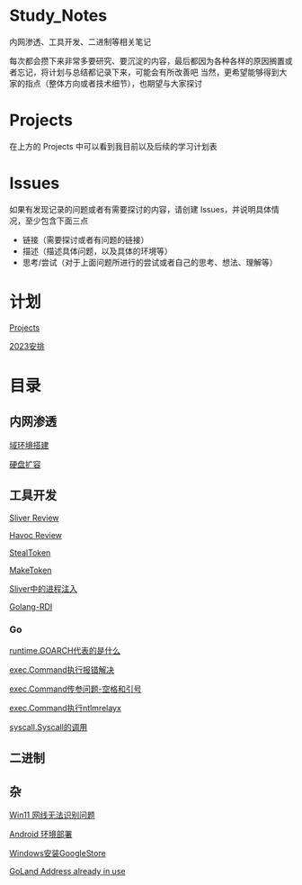 # Study_Notes
内网渗透、工具开发、二进制等相关笔记

每次都会攒下来非常多要研究、要沉淀的内容，最后都因为各种各样的原因搁置或者忘记，将计划与总结都记录下来，可能会有所改善吧
当然，更希望能够得到大家的指点（整体方向或者技术细节），也期望与大家探讨

# Projects
在上方的 Projects 中可以看到我目前以及后续的学习计划表

# Issues
如果有发现记录的问题或者有需要探讨的内容，请创建 Issues，并说明具体情况，至少包含下面三点
- 链接（需要探讨或者有问题的链接）
- 描述（描述具体问题，以及具体的环境等）
- 思考/尝试（对于上面问题所进行的尝试或者自己的思考、想法、理解等）

# 计划
[Projects](https://github.com/users/s3cst4rs/projects/1)

[2023安排](https://github.com/s3cst4rs/Study_Notes/issues/9)

# 目录
## 内网渗透
[域环境搭建](./内网渗透/域环境搭建/域环境搭建.md)

[硬盘扩容](./内网渗透/域环境搭建/硬盘扩容.md)

## 工具开发
[Sliver Review](https://github.com/s3cst4rs/Study_Notes/issues/3)

[Havoc Review](https://github.com/s3cst4rs/Study_Notes/issues/10)

[StealToken](./工具开发/StealToken/StealToken.md)

[MakeToken](./工具开发/StealToken/StealToken.md#make_token)

[Sliver中的进程注入](./工具开发/Sliver中的进程注入/Sliver中的进程注入.md)

[Golang-RDI](./工具开发/Golang-RDI/Golang-RDI.md)

### Go
[runtime.GOARCH代表的是什么](./工具开发/runtime.GOARCH代表的是什么/runtime.GOARCH代表的是什么.md)

[exec.Command执行报错解决](./工具开发/exec.Command执行报错解决/exec.Command执行报错解决.md)

[exec.Command传参问题-空格和引号](./工具开发/exec.Command传参问题-空格和引号/exec.Command传参问题-空格和引号.md)

[exec.Command执行ntlmrelayx](./工具开发/exec.Command执行ntlmrelayx/exec.Command执行ntlmrelayx.md)

[syscall.Syscall的调用](./工具开发/syscall.Syscall的调用/syscall.Syscall的调用.md)

## 二进制

## 杂
[Win11 网线无法识别问题](./杂/Win11%20网线无法识别问题/Win11%20网线无法识别.md)

[Android 环境部署](./杂/Android%20环境部署/Android%20环境部署.md)

[Windows安装GoogleStore](./杂/Windows安装GoogleStore/Windows安装GoogleStore.md)

[GoLand Address already in use](./杂/GoLand%20Address%20already%20in%20use/GoLand%20Address%20already%20in%20use.md)